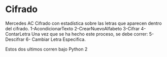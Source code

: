 # Cifrado
Mercedes AC
Cifrado con estadística sobre las letras que aparecen dentro del cifrado.
1-AcondicionarTexto
2-CrearNuevoAlfabeto
3-Cifrar
4-ContarLetra
Una vez que se ha hecho este proceso, se debe
correr:
5- Descifrar
6- Cambiar Letra Especifica.

Estos dos ultimos corren bajo Python 2